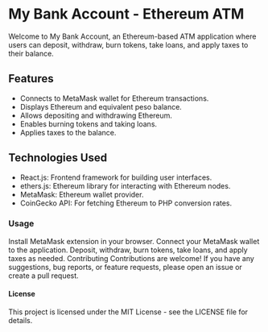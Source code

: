 # My Bank Account - Ethereum ATM

Welcome to My Bank Account, an Ethereum-based ATM application where users can deposit, withdraw, burn tokens, take loans, and apply taxes to their balance.

## Features

- Connects to MetaMask wallet for Ethereum transactions.
- Displays Ethereum and equivalent peso balance.
- Allows depositing and withdrawing Ethereum.
- Enables burning tokens and taking loans.
- Applies taxes to the balance.

## Technologies Used

- React.js: Frontend framework for building user interfaces.
- ethers.js: Ethereum library for interacting with Ethereum nodes.
- MetaMask: Ethereum wallet provider.
- CoinGecko API: For fetching Ethereum to PHP conversion rates.

### Usage
Install MetaMask extension in your browser.
Connect your MetaMask wallet to the application.
Deposit, withdraw, burn tokens, take loans, and apply taxes as needed.
Contributing
Contributions are welcome! If you have any suggestions, bug reports, or feature requests, please open an issue or create a pull request.

#### License
This project is licensed under the MIT License - see the LICENSE file for details.
